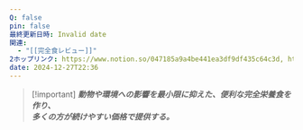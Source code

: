 ```yaml
---
Q: false
pin: false
最終更新日時: Invalid date
関連:
  - "[[完全食レビュー]]"
2ホップリンク: https://www.notion.so/047185a9a4be441ea3df9df435c64c3d, https://www.notion.so/101dd543fd4546eeb3a5de2edbe87560, https://www.notion.so/faeafcab96424fdba3918a3ca97162ac
date: 2024-12-27T22:36
---
```

> [!important] _**動物や環境への影響を最小限に抑えた、便利な完全栄養食を作り、**_<br>_**多くの方が続けやすい価格で提供する。**_<br>